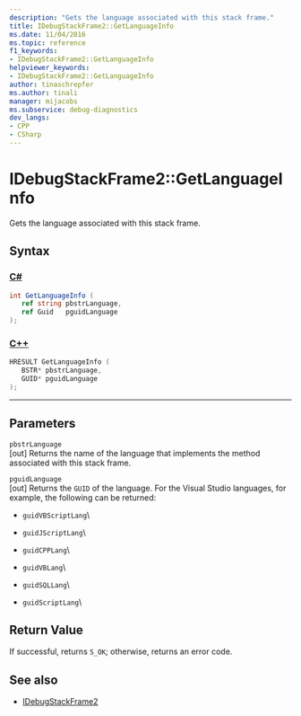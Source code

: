 ```yaml
---
description: "Gets the language associated with this stack frame."
title: IDebugStackFrame2::GetLanguageInfo
ms.date: 11/04/2016
ms.topic: reference
f1_keywords:
- IDebugStackFrame2::GetLanguageInfo
helpviewer_keywords:
- IDebugStackFrame2::GetLanguageInfo
author: tinaschrepfer
ms.author: tinali
manager: mijacobs
ms.subservice: debug-diagnostics
dev_langs:
- CPP
- CSharp
---
```

# IDebugStackFrame2::GetLanguageInfo

Gets the language associated with this stack frame.

## Syntax

### [C#](#tab/csharp)
```csharp
int GetLanguageInfo ( 
   ref string pbstrLanguage,
   ref Guid   pguidLanguage
);
```
### [C++](#tab/cpp)
```cpp
HRESULT GetLanguageInfo ( 
   BSTR* pbstrLanguage,
   GUID* pguidLanguage
);
```
---

## Parameters

`pbstrLanguage`\
[out] Returns the name of the language that implements the method associated with this stack frame.

`pguidLanguage`\
[out] Returns the `GUID` of the language. For the Visual Studio languages, for example, the following can be returned:

- `guidVBScriptLang`\

- `guidJScriptLang`\

- `guidCPPLang`\

- `guidVBLang`\

- `guidSQLLang`\

- `guidScriptLang`\

## Return Value

 If successful, returns `S_OK`; otherwise, returns an error code.

## See also

- [IDebugStackFrame2](../../../extensibility/debugger/reference/idebugstackframe2.md)
